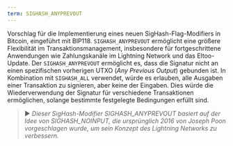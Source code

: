```yaml
---
term: SIGHASH_ANYPREVOUT
---
```


Vorschlag für die Implementierung eines neuen SigHash-Flag-Modifiers in Bitcoin, eingeführt mit BIP118. `SIGHASH_ANYPREVOUT` ermöglicht eine größere Flexibilität im Transaktionsmanagement, insbesondere für fortgeschrittene Anwendungen wie Zahlungskanäle im Lightning Network und das Eltoo-Update. Der `SIGHASH_ANYPREVOUT` ermöglicht es, dass die Signatur nicht an einen spezifischen vorherigen UTXO (*Any Previous Output*) gebunden ist. In Kombination mit `SIGHASH_ALL` verwendet, würde es erlauben, alle Ausgaben einer Transaktion zu signieren, aber keine der Eingaben. Dies würde die Wiederverwendung der Signatur für verschiedene Transaktionen ermöglichen, solange bestimmte festgelegte Bedingungen erfüllt sind.

> ► *Dieser SigHash-Modifier SIGHASH_ANYPREVOUT basiert auf der Idee von SIGHASH_NOINPUT, die ursprünglich 2016 von Joseph Poon vorgeschlagen wurde, um sein Konzept des Lightning Networks zu verbessern.*